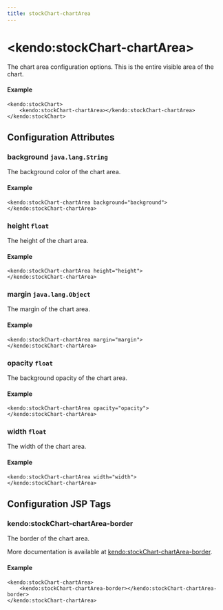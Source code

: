 ```yaml
---
title: stockChart-chartArea
---
```


# \<kendo:stockChart-chartArea\>

The chart area configuration options.
This is the entire visible area of the chart.

#### Example
    <kendo:stockChart>
        <kendo:stockChart-chartArea></kendo:stockChart-chartArea>
    </kendo:stockChart>

## Configuration Attributes

### background `java.lang.String`

The background color of the chart area.

#### Example
    <kendo:stockChart-chartArea background="background">
    </kendo:stockChart-chartArea>

### height `float`

The height of the chart area.

#### Example
    <kendo:stockChart-chartArea height="height">
    </kendo:stockChart-chartArea>

### margin `java.lang.Object`

The margin of the chart area.

#### Example
    <kendo:stockChart-chartArea margin="margin">
    </kendo:stockChart-chartArea>

### opacity `float`

The background opacity of the chart area.

#### Example
    <kendo:stockChart-chartArea opacity="opacity">
    </kendo:stockChart-chartArea>

### width `float`

The width of the chart area.

#### Example
    <kendo:stockChart-chartArea width="width">
    </kendo:stockChart-chartArea>


##  Configuration JSP Tags

### kendo:stockChart-chartArea-border

The border of the chart area.

More documentation is available at [kendo:stockChart-chartArea-border](/kendo-ui/api/wrappers/jsp/stockchart/chartarea-border).

#### Example

    <kendo:stockChart-chartArea>
        <kendo:stockChart-chartArea-border></kendo:stockChart-chartArea-border>
    </kendo:stockChart-chartArea>

